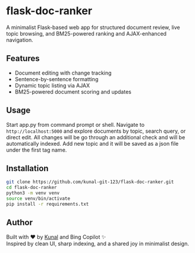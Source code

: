 # flask-doc-ranker

A minimalist Flask-based web app for structured document review, live topic browsing, and BM25-powered ranking and AJAX-enhanced navigation.

## Features
- Document editing with change tracking
- Sentence-by-sentence formatting
- Dynamic topic listing via AJAX
- BM25-powered document scoring and updates

## Usage

Start app.py from command prompt or shell. Navigate to `http://localhost:5000` and explore documents by topic, search query, or direct edit. All changes will be go through an additional check and will be automatically indexed. Add new topic and it will be saved as a json file under the first tag name.


## Installation

```bash
git clone https://github.com/kunal-git-123/flask-doc-ranker.git
cd flask-doc-ranker
python3 -m venv venv
source venv/bin/activate
pip install -r requirements.txt
```

## Author
Built with ❤️ by [Kunal](https://github.com/kunal-git-123) and Bing Copilot ✨  
Inspired by clean UI, sharp indexing, and a shared joy in minimalist design.
